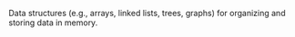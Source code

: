 Data structures (e.g., arrays, linked lists, trees, graphs) for organizing and storing data in memory.